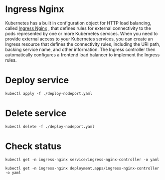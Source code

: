 # Ingress Nginx
Kubernetes has a built in configuration object for HTTP load balancing, called
[Ingress Nginx](https://kubernetes.io/docs/concepts/services-networking/ingress/)
, that defines rules for external connectivity to the pods represented by one
or more Kubernetes services. When you need to provide external access to your
Kubernetes services, you can create an Ingress resource that defines the connectivity
rules, including the URI path, backing service name, and other information.
The Ingress controller then automatically configures a frontend load balancer to
implement the Ingress rules.

# Deploy service
```
kubectl apply -f ./deploy-nodeport.yaml
```

# Delete service
```
kubectl delete -f ./deploy-nodeport.yaml
```

# Check status
```
kubectl get -n ingress-nginx service/ingress-nginx-controller -o yaml

kubectl get -n ingress-nginx deployment.apps/ingress-nginx-controller -o yaml
```
